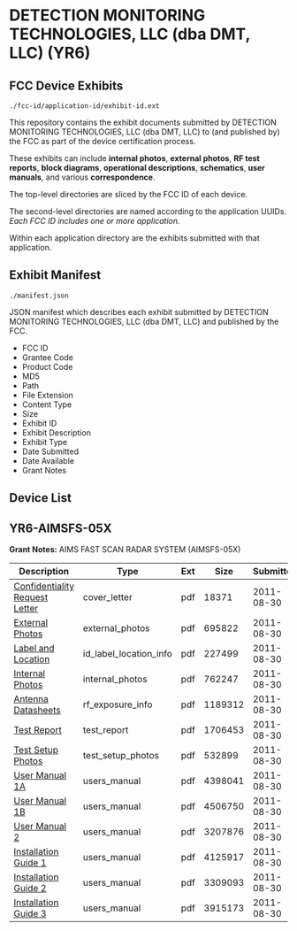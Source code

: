 # DETECTION MONITORING TECHNOLOGIES, LLC (dba DMT, LLC) (YR6)
## FCC Device Exhibits

```
./fcc-id/application-id/exhibit-id.ext
```

This repository contains the exhibit documents submitted by DETECTION MONITORING TECHNOLOGIES, LLC (dba DMT, LLC) to (and published by) the FCC as part of the device certification process.

These exhibits can include **internal photos**, **external photos**, **RF test reports**, **block diagrams**, **operational descriptions**, **schematics**, **user manuals**, and various **correspondence**.

The top-level directories are sliced by the FCC ID of each device.

The second-level directories are named according to the application UUIDs. *Each FCC ID includes one or more application.*

Within each application directory are the exhibits submitted with that application. 

## Exhibit Manifest

```
./manifest.json
```

JSON manifest which describes each exhibit submitted by DETECTION MONITORING TECHNOLOGIES, LLC (dba DMT, LLC) and published by the FCC.

- FCC ID
- Grantee Code
- Product Code
- MD5
- Path
- File Extension
- Content Type
- Size
- Exhibit ID
- Exhibit Description
- Exhibit Type
- Date Submitted
- Date Available
- Grant Notes

## Device List
## YR6-AIMSFS-05X
**Grant Notes:** AIMS FAST SCAN RADAR SYSTEM (AIMSFS-05X)

| Description | Type | Ext | Size | Submitted | Available |
| ----------- | ---- | --- | ---- | --------- | --------- |
| [Confidentiality Request Letter](YR6-AIMSFS-05X/5dbcb8e138aaffa3d2402c809ab41c61/1532485.pdf) | cover_letter | pdf | 18371 | 2011-08-30 | 2011-08-30 |
| [External Photos](YR6-AIMSFS-05X/5dbcb8e138aaffa3d2402c809ab41c61/1532465.pdf) | external_photos | pdf | 695822 | 2011-08-30 | 2011-10-14 |
| [Label and Location](YR6-AIMSFS-05X/5dbcb8e138aaffa3d2402c809ab41c61/1532484.pdf) | id_label_location_info | pdf | 227499 | 2011-08-30 | 2011-08-30 |
| [Internal Photos](YR6-AIMSFS-05X/5dbcb8e138aaffa3d2402c809ab41c61/1532466.pdf) | internal_photos | pdf | 762247 | 2011-08-30 | 2011-10-14 |
| [Antenna Datasheets](YR6-AIMSFS-05X/5dbcb8e138aaffa3d2402c809ab41c61/1532454.pdf) | rf_exposure_info | pdf | 1189312 | 2011-08-30 | 2011-08-30 |
| [Test Report](YR6-AIMSFS-05X/5dbcb8e138aaffa3d2402c809ab41c61/1532464.pdf) | test_report | pdf | 1706453 | 2011-08-30 | 2011-08-30 |
| [Test Setup Photos](YR6-AIMSFS-05X/5dbcb8e138aaffa3d2402c809ab41c61/1532493.pdf) | test_setup_photos | pdf | 532899 | 2011-08-30 | 2011-10-14 |
| [User Manual 1A](YR6-AIMSFS-05X/5dbcb8e138aaffa3d2402c809ab41c61/1532461.pdf) | users_manual | pdf | 4398041 | 2011-08-30 | 2011-08-30 |
| [User Manual 1B](YR6-AIMSFS-05X/5dbcb8e138aaffa3d2402c809ab41c61/1532462.pdf) | users_manual | pdf | 4506750 | 2011-08-30 | 2011-08-30 |
| [User Manual 2](YR6-AIMSFS-05X/5dbcb8e138aaffa3d2402c809ab41c61/1532463.pdf) | users_manual | pdf | 3207876 | 2011-08-30 | 2011-08-30 |
| [Installation Guide 1](YR6-AIMSFS-05X/5dbcb8e138aaffa3d2402c809ab41c61/1532481.pdf) | users_manual | pdf | 4125917 | 2011-08-30 | 2011-08-30 |
| [Installation Guide 2](YR6-AIMSFS-05X/5dbcb8e138aaffa3d2402c809ab41c61/1532482.pdf) | users_manual | pdf | 3309093 | 2011-08-30 | 2011-08-30 |
| [Installation Guide 3](YR6-AIMSFS-05X/5dbcb8e138aaffa3d2402c809ab41c61/1532483.pdf) | users_manual | pdf | 3915173 | 2011-08-30 | 2011-08-30 |
